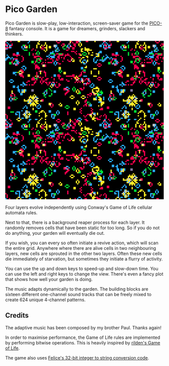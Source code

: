 Pico Garden
===========

Pico Garden is slow-play, low-interaction, screen-saver game for the [PICO-8][] fantasy console.
It is a game for dreamers, grinders, slackers and thinkers.

![Screenshot](PicoGardenScreenshot.png)

Four layers evolve independently using Conway's Game of Life cellular automata rules.

Next to that, there is a background reaper process for each layer.
It randomly removes cells that have been static for too long.
So if you do not do anything, your garden will eventually die out.

If you wish, you can every so often initiate a revive action, which will scan the entire grid.
Anywhere where there are alive cells in two neighbouring layers, new cells are sprouted in the other two layers.
Often these new cells die immediately of starvation, but sometimes they initiate a flurry of activity.

You can use the up and down keys to speed-up and slow-down time.
You can use the left and right keys to change the view.
There's even a fancy plot that shows how well your garden is doing.

The music adapts dynamically to the garden.
The building blocks are sixteen different one-channel sound tracks that can be freely mixed to create 624 unique 4-channel patterns.

Credits
-------
The adaptive music has been composed by my brother Paul. Thanks again!

In order to maximise performance, the Game of Life rules are implemented by performing bitwise operations.
This is heavily inspired by [rilden's Game of Life](https://www.lexaloffle.com/bbs/?pid=94115).

The game also uses [Felice's 32-bit integer to string conversion code](https://www.lexaloffle.com/bbs/?pid=22809).

[PICO-8]: https://www.lexaloffle.com/pico-8.php
